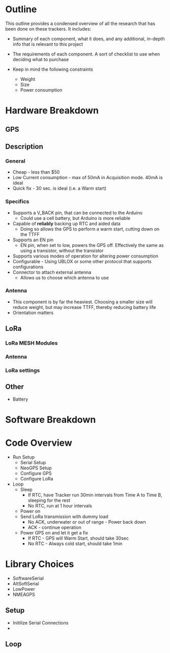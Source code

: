 # Outline

This outline provides a condensed overview of all the research that has been done on these trackers. It includes:  

* Summary of each component, what it does, and any additional, in-depth info that is relevant to this project
*  The requirements of each component. A sort of checklist to use when deciding what to purchase

* Keep in mind the following constraints
	* Weight
	* Size
	* Power consumption
	
# Hardware Breakdown
## GPS
## Description


### General
* Cheap - less than $50
* Low Current consumption - max of 50mA in Acquisition mode. 40mA is ideal
* Quick fix - 30 sec. is ideal (i.e. a Warm start)


### Specifics
* Supports a V_BACK pin, that can be connected to the Arduino
	* Could use a cell battery, but Arduino is more reliable
* Capable of **reliably** backing up RTC and aided data
	* Doing so allows the GPS to perform a warm start, cutting down on the TTFF
* Supports an EN pin
	* EN pin, when set to low, powers the GPS off. Effectively the same as using a transistor, without the transistor 
* Supports various modes of operation for altering power consumption
* Configurable - Using UBLOX or some other protocol that supports configurations
* Connector to attach external antenna
	* Allows us to choose which antenna to use

### Antenna
* This component is by far the heaviest. Choosing a smaller size will reduce weight, but may increase TTFF, thereby reducing battery life
* Orientation matters

## LoRa
### LoRa MESH Modules

### Antenna

### LoRa settings

## Other

* Battery


# Software Breakdown

# Code Overview

* Run Setup
	* Serial Setup
	* NeoGPS Setup
	* Configure GPS
	* Configure LoRa
* Loop
	* Sleep
		* If RTC, have Tracker run 30min intervals from Time A to Time B, sleeping for the rest
		* No RTC, run at 1 hour intervals
	* Power on
	* Send LoRa transmission with dummy load
		* No ACK, underwater or out of range - Power back down
		* ACK - continue operation
	* Power GPS on and let it get a fix
		* If RTC - GPS will Warm Start, should take 30sec
		* No RTC - Always cold start, should take 1min

# Library Choices
 
* SoftwareSerial
* AltSoftSerial
* LowPower
* NMEAGPS


## Setup

* Initilize Serial Connections
* 

## Loop

